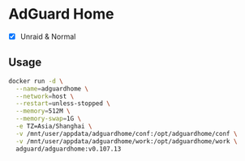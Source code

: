 # AdGuard Home

- [x] Unraid & Normal

## Usage

```sh
docker run -d \
  --name=adguardhome \
  --network=host \
  --restart=unless-stopped \
  --memory=512M \
  --memory-swap=1G \
  -e TZ=Asia/Shanghai \
  -v /mnt/user/appdata/adguardhome/conf:/opt/adguardhome/conf \
  -v /mnt/user/appdata/adguardhome/work:/opt/adguardhome/work \
  adguard/adguardhome:v0.107.13
```
